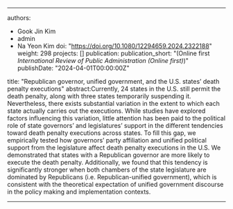 
---
authors:
- Gook Jin Kim
- admin
- Na Yeon Kim
doi: "https://doi.org/10.1080/12294659.2024.2322188"
weight: 298
projects: []
publication:
publication_short: "(Online first _International Review of Public Administration (Online first)_)"
publishDate: "2024-04-01T00:00:00Z"

title: "Republican governor, unified government, and the U.S. states’ death penalty executions"
abstract:Currently, 24 states in the U.S. still permit the death penalty, along with three states temporarily suspending it. Nevertheless, there exists substantial variation in the extent to which each state actually carries out the executions. While studies have explored factors influencing this variation, little attention has been paid to the political role of state governors’ and legislatures’ support in the different tendencies toward death penalty executions across states. To fill this gap, we empirically tested how governors’ party affiliation and unified political support from the legislature affect death penalty executions in the U.S. We demonstrated that states with a Republican governor are more likely to execute the death penalty. Additionally, we found that this tendency is significantly stronger when both chambers of the state legislature are dominated by Republicans (i.e. Republican-unified government), which is consistent with the theoretical expectation of unified government discourse in the policy making and implementation contexts.


---
